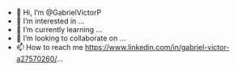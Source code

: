 - 👋 Hi, I’m @GabrielVictorP
- 👀 I’m interested in ...
- 🌱 I’m currently learning ...
- 💞️ I’m looking to collaborate on ...
- 📫 How to reach me https://www.linkedin.com/in/gabriel-victor-a27570260/...

